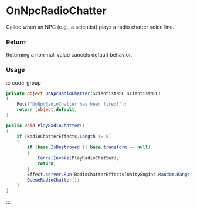 # OnNpcRadioChatter
<Badge type="info" text="NPC"/><Badge type="danger" text="Carbon Compatible"/><Badge type="warning" text="Oxide Compatible"/>
Called when an NPC (e.g., a scientist) plays a radio chatter voice line.

### Return
Returning a non-null value cancels default behavior.

### Usage
::: code-group
```csharp [Example]
private object OnNpcRadioChatter(ScientistNPC scientistNPC)
{
	Puts("OnNpcRadioChatter has been fired!");
	return (object)default;
}
```
```csharp [Source — Assembly-CSharp @ ScientistNPC]
public void PlayRadioChatter()
{
	if (RadioChatterEffects.Length != 0)
	{
		if (base.IsDestroyed || base.transform == null)
		{
			CancelInvoke(PlayRadioChatter);
			return;
		}
		Effect.server.Run(RadioChatterEffects[UnityEngine.Random.Range(0, RadioChatterEffects.Length)].resourcePath, this, StringPool.Get("head"), UnityEngine.Vector3.zero, UnityEngine.Vector3.zero);
		QueueRadioChatter();
	}
}

```
:::
